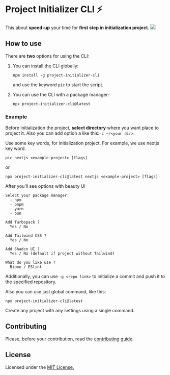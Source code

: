 # Project Initializer CLI ⚡️ 

This about **speed-up** your time for **first step in initialization project**.
<img src="https://maroon-spare-jay-600.mypinata.cloud/ipfs/bafkreiev6vsi5g5yqstlrq3srzpqs3kfoqvbcx75c3oxhw5fp5ilpv4rqu" />

## How to use
There are **two** options for using the CLI:
1. You can install the CLI globally:
    ```
    npm install -g project-initializer-cli
    ```
    and use the keyword `pic` to start the script.

2. You can use the CLI with a package manager:
    ```
    npx project-initializer-cli@latest
    ```

### Example
Before initialization the project, **select directory** where you want place to project it. Also you can add option a like this:`-c ~/<your dir>`.

Use some key words, for initialization project. For example, we use nextjs key word. 

```
pic nextjs <example-project> [flags]
```
or
```
npx project-initializer-cli@latest nextjs <example-project> [flags]
```
After you'll see options with beauty UI

```
Select your package manager:
  - npm
  - pnpm
  - yarn
  - bun
  
Add Turbopack ?
  Yes / No
  
Add Tailwind CSS ?
  Yes / No
  
Add Shadcn UI ?
  Yes / No (default if project without Tailwind)

What do you like use ?
  Biome / ESlint
```
Additionally, you can use `-g <repo link>` to initialize a commit and push it to the specified repository.

Also you can use just global command, like this:
```
npx project-initializer-cli@latest
```
Create any project with any settings using a single command.

## Contributing
Please, before your contribution, read the <a href="https://github.com/HzDev3628/project-initializer-cli/blob/main/CONTRIBUTING.md">contributing guide</a>.

## License
Licensed under the <a href="https://github.com/HzDev3628/project-initializer-cli/blob/main/LICENSE">MIT License.</a>